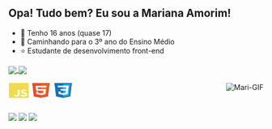 ## Opa! Tudo bem? Eu sou a Mariana Amorim!
- 🧸 Tenho 16 anos (quase 17)
- 🍓 Caminhando para o 3º ano do Ensino Médio 
- ⭐ Estudante de desenvolvimento front-end
<div>
<a href="https://github.com/aamoorim/github-readme-stats">
  <img height=180 align="center" src="https://github-readme-stats.vercel.app/api?username=aamoorim&theme=radical" />
</a>
<a href="https://github.com/aamoorim">
  <img height=180 align="center" src="https://github-readme-stats.vercel.app/api/top-langs?username=aamoorim&layout=compact&langs_count=8&card_width=320&theme=radical" />
</a>
</div>

<div style="display: inline_block"><br>
   <img align="right" alt="Mari-GIF" src="https://media.discordapp.net/attachments/722154630938755072/1319706142032662630/githubgif.gif?ex=6766ef9f&is=67659e1f&hm=66da382f5f69c531a2af52d5078c68145969d77629704d0ca4b5af4e50c6531c&=&width=120&height=120">
  <img align="center" alt="Mari-Js" height="30" width="40" src="https://raw.githubusercontent.com/devicons/devicon/master/icons/javascript/javascript-plain.svg">
  <img align="center" alt="Mari-HTML" height="30" width="40" src="https://raw.githubusercontent.com/devicons/devicon/master/icons/html5/html5-original.svg">
  <img align="center" alt="Mari-CSS" height="30" width="40" src="https://raw.githubusercontent.com/devicons/devicon/master/icons/css3/css3-original.svg">
</div>

##

<div> 
  <a href="https://instagram.com/bemaryae" target="_blank"><img src="https://img.shields.io/badge/-Instagram-%23E4405F?style=for-the-badge&logo=instagram&logoColor=white" target="_blank"></a>
  <a href = "mailto:amorimmariana007@gmail.com"><img src="https://img.shields.io/badge/-Gmail-%23333?style=for-the-badge&logo=gmail&logoColor=white" target="_blank"></a>
  <a href="https://https://www.linkedin.com/in/mariana-amorim-a041432aa/" target="_blank"><img src="https://img.shields.io/badge/-LinkedIn-%230077B5?style=for-the-badge&logo=linkedin&logoColor=white" target="_blank"></a> 
</div>
